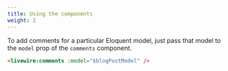 ```yaml
---
title: Using the components
weight: 2
---
```


To add comments for a particular Eloquent model, just pass that model to the `model` prop of the `comments` component.

```html
<livewire:comments :model="$blogPostModel" />
```



